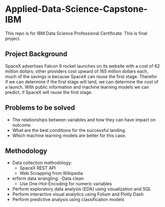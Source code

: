 # Applied-Data-Science-Capstone-IBM

This repo is for IBM Data Science Professional Certificate. This is final project.

## Project Background
SpaceX advertises Falcon 9 rocket launches on its website with a cost of 62 million dollars; other providers cost upward of 165 million dollars each, much of the savings is because SpaceX can reuse the first stage. Therefor if we can determine if the first stage will land, we can determine the cost of a launch. With public information and machine learning models we can predict, if SpaceX will reuse the first stage.

## Problems to be solved
- The relationships between variables and how they can have impact on outcome.
- What are the best conditions for the successful landing.
- Which machine learning models are better for this case.

## Methodology

- Data collection methodology:
  - SpaceX REST API
  - Web Scrapping from Wikipedia
- erform data wrangling:
  -Data clean
  - Use One-Hot-Encoding for numeric variables
- Perform exploratory data analysis (EDA) using visualization and SQL
- Perform interactive visual analytics using Folium and Plotly Dash
- Perform predictive analysis using classification models
